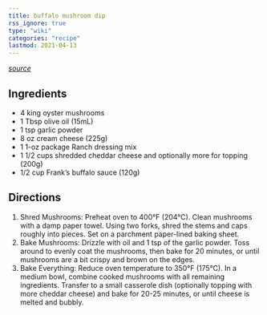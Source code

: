 ```yaml
---
title: buffalo mushroom dip
rss_ignore: true
type: "wiki"
categories: "recipe"
lastmod: 2021-04-13
---
```


*[source](https://www.liveeatlearn.com/vegetarian-buffalo-dip/)*

## Ingredients
* 4 king oyster mushrooms
* 1 Tbsp olive oil (15mL)
* 1 tsp garlic powder
* 8 oz cream cheese (225g)
* 1 1-oz package Ranch dressing mix
* 1 1/2 cups shredded cheddar cheese and optionally more for topping (200g)
* 1/2 cup Frank’s buffalo sauce (120g)

## Directions
1. Shred Mushrooms: Preheat oven to 400°F (204°C). Clean mushrooms with a damp paper towel. Using two forks, shred the stems and caps roughly into pieces. Set on a parchment paper-lined baking sheet.
1. Bake Mushrooms: Drizzle with oil and 1 tsp of the garlic powder. Toss around to evenly coat the mushrooms, then bake for 20 minutes, or until mushrooms are a bit crispy and brown on the edges.
1. Bake Everything: Reduce oven temperature to 350°F (175°C). In a medium bowl, combine cooked mushrooms with all remaining ingredients. Transfer to a small casserole dish (optionally topping with more cheddar cheese) and bake for 20-25 minutes, or until cheese is melted and bubbly.
